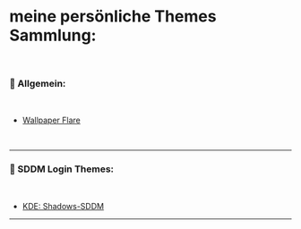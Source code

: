 # meine persönliche Themes Sammlung:
 ⠀ ⠀ ⠀ ⠀ ⠀ ⠀ 
 ⠀ ⠀ ⠀ ⠀ ⠀ ⠀ 
### 🌅 Allgemein:
 ⠀ ⠀ ⠀ ⠀ ⠀ ⠀ 
- [Wallpaper Flare](https://www.wallpaperflare.com/)

 ⠀ ⠀ ⠀ ⠀ ⠀ ⠀ 
______________________________________________________________________________________________________
### 🌅 SDDM Login Themes:
 ⠀ ⠀ ⠀ ⠀ ⠀ ⠀ 
- [KDE: Shadows-SDDM](https://store.kde.org/p/1717287)
 ⠀ ⠀ ⠀ ⠀ ⠀ ⠀
______________________________________________________________________________________________________
